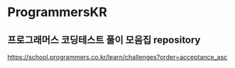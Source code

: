 # ProgrammersKR


## 프로그래머스 코딩테스트 풀이 모음집 repository

https://school.programmers.co.kr/learn/challenges?order=acceptance_asc
